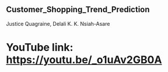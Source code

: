 ## Customer_Shopping_Trend_Prediction
Justice Quagraine,
Delali K. K. Nsiah-Asare

# YouTube link: https://youtu.be/_o1uAv2GB0A 
